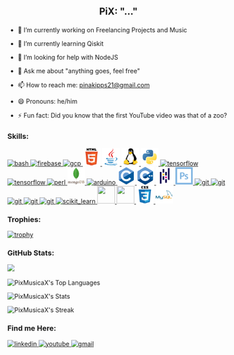 <p align = "center">
  <H2><p align = "center"> PiX: "..." </p></H2>

<!---
  <p align="center">
  <img src="https://github.com/PixMusicaX/PiXMusicaX/blob/main/gif-2.gif" />
  </p>
</p>
 -->

- 🔭 I’m currently working on Freelancing Projects and Music

- 🌱 I’m currently learning Qiskit

<!--- 👯 I’m looking to collaborate on -->
- 🤔 I’m looking for help with NodeJS

- 💬 Ask me about "anything goes, feel free"

- 📫 How to reach me: pinakipps21@gmail.com

- 😄 Pronouns: he/him

- ⚡ Fun fact: Did you know that the first YouTube video was that of a zoo?
<!--
comment syntax
-->

<H3> Skills: </H3>

<a href="https://www.gnu.org/software/bash/" target="_blank" rel="noreferrer"> <img src="https://www.vectorlogo.zone/logos/gnu_bash/gnu_bash-icon.svg" alt="bash" width="40" height="40"/> </a> <a href="https://firebase.google.com/" target="_blank" rel="noreferrer"> <img src="https://www.vectorlogo.zone/logos/firebase/firebase-icon.svg" alt="firebase" width="40" height="40"/> </a> <a href="https://cloud.google.com" target="_blank" rel="noreferrer"> <img src="https://www.vectorlogo.zone/logos/google_cloud/google_cloud-icon.svg" alt="gcp" width="40" height="40"/> </a> <a href="https://www.w3.org/html/" target="_blank" rel="noreferrer"> <img src="https://raw.githubusercontent.com/devicons/devicon/master/icons/html5/html5-original-wordmark.svg" alt="html5" width="40" height="40"/> </a> <a href="https://www.java.com" target="_blank" rel="noreferrer"> <img src="https://raw.githubusercontent.com/devicons/devicon/master/icons/java/java-original.svg" alt="java" width="40" height="40"/> </a> <a href="https://www.linux.org/" target="_blank" rel="noreferrer"> <img src="https://raw.githubusercontent.com/devicons/devicon/master/icons/linux/linux-original.svg" alt="linux" width="40" height="40"/> </a> <a href="https://www.python.org" target="_blank" rel="noreferrer"> <img src="https://raw.githubusercontent.com/devicons/devicon/master/icons/python/python-original.svg" alt="python" width="40" height="40"/> </a> <a href="https://www.tensorflow.org" target="_blank" rel="noreferrer"> <img src="https://www.vectorlogo.zone/logos/tensorflow/tensorflow-icon.svg" alt="tensorflow" width="40" height="40"/> </a> <a href="https://azure.microsoft.com/en-in/" target="_blank" rel="noreferrer"> <img src="https://www.vectorlogo.zone/logos/microsoft_azure/microsoft_azure-icon.svg" alt="tensorflow" width="40" height="40"/> </a> <a href="https://www.perl.org/" target="_blank" rel="noreferrer"> <img src="https://www.vectorlogo.zone/logos/perl/perl-icon.svg" alt="perl" width="40" height="40"/> </a> <a href="https://www.mongodb.com/" target="_blank" rel="noreferrer"> <img src="https://raw.githubusercontent.com/devicons/devicon/master/icons/mongodb/mongodb-original-wordmark.svg" alt="mongodb" width="40" height="40"/> </a> <a href="https://www.arduino.cc/" target="_blank" rel="noreferrer"> <img src="https://cdn.worldvectorlogo.com/logos/arduino-1.svg" alt="arduino" width="40" height="40"/> </a> <a href="https://www.cprogramming.com/" target="_blank" rel="noreferrer"> <img src="https://raw.githubusercontent.com/devicons/devicon/master/icons/c/c-original.svg" alt="c" width="40" height="40"/> </a> <a href="https://www.w3schools.com/cpp/" target="_blank" rel="noreferrer"> <img src="https://raw.githubusercontent.com/devicons/devicon/master/icons/cplusplus/cplusplus-original.svg" alt="cplusplus" width="40" height="40"/> </a> <a href="https://pandas.pydata.org/" target="_blank" rel="noreferrer"> <img src="https://raw.githubusercontent.com/devicons/devicon/2ae2a900d2f041da66e950e4d48052658d850630/icons/pandas/pandas-original.svg" alt="pandas" width="40" height="40"/> </a> <a href="https://www.photoshop.com/en" target="_blank" rel="noreferrer"> <img src="https://raw.githubusercontent.com/devicons/devicon/master/icons/photoshop/photoshop-line.svg" alt="photoshop" width="40" height="40"/> </a> <a href="https://git-scm.com/" target="_blank" rel="noreferrer"> <img src="https://www.vectorlogo.zone/logos/git-scm/git-scm-icon.svg" alt="git" width="40" height="40"/> </a> <a href="https://youtube.com/@pixmusicax" target="_blank" rel="noreferrer"> <img src="https://img.icons8.com/doodle/48/youtube-studio.png" alt="git" width="40" height="40"/> </a> <a href="https://www.adobe.com/products/aftereffects.html" target="_blank" rel="noreferrer"> <img src="https://seeklogo.com/images/A/adobe-after-effects-logo-960B473FE4-seeklogo.com.png" alt="git" width="40" height="40"/> </a> <a href="https://www.adobe.com/in/products/premiere.html" target="_blank" rel="noreferrer"> <img src="https://img.icons8.com/color/48/adobe-premiere-pro--v1.png" alt="git" width="40" height="40"/> </a> <a href="https://www.image-line.com/fl-studio/" target="_blank" rel="noreferrer"> <img src="https://img.icons8.com/color/48/fl-studio.png" alt="git" width="40" height="40"/> </a> <a href="https://scikit-learn.org/" target="_blank" rel="noreferrer"> <img src="https://upload.wikimedia.org/wikipedia/commons/0/05/Scikit_learn_logo_small.svg" alt="scikit_learn" width="40" height="40"/> </a> <a href="https://standards.ieee.org/standard/1076-2019.html" target="_blank" rel="noreferrer"> <img src="https://global-uploads.webflow.com/6047a9e35e5dc54ac86ddd90/638a61921edcd67d5720a25a__MFi-0rEM2Y6219Ky3MT0ee_95o0d6Ah_5hM11khoTE.png" width="40" height="40"/> </a> <a href="https://qiskit.org/" target="_blank" rel="noreferrer"> <img src="https://crowdin-static.downloads.crowdin.com/images/project-logo/369271/small/6afbec32f80242af6da64b22130b985d132.png" width="40" height="40"/> </a> <a href="https://www.w3schools.com/css/" target="_blank" rel="noreferrer"> <img src="https://raw.githubusercontent.com/devicons/devicon/master/icons/css3/css3-original-wordmark.svg" alt="css3" width="40" height="40"/> </a> <a href="https://www.mysql.com/" target="_blank" rel="noreferrer"> <img src="https://raw.githubusercontent.com/devicons/devicon/master/icons/mysql/mysql-original-wordmark.svg" alt="mysql" width="40" height="40"/> </a>

<H3> Trophies: </H3>

 <!--[![trophy](https://github-profile-trophy.vercel.app/?username=PixMusicaX&row=3&column=4&theme=juicyfresh)]([https://github.com/lucthienphong1120/github-trophies])-->
  
 [![trophy](https://github-profile-trophy.vercel.app/?username=PixMusicaX&theme=gruvbox&row=3&column=4&no-frame=true)](https://github.com/ryo-ma/github-profile-trophy)
 
<H3> GitHub Stats: </H3>

![](https://komarev.com/ghpvc/?username=PixMusicaX)

![PixMusicaX's Top Languages](https://github-readme-stats.vercel.app/api/top-langs/?username=PixMusicaX&theme=gruvbox&show_icons=true&hide_border=true&layout=compact)

![PixMusicaX's Stats](https://github-readme-stats.vercel.app/api?username=PixMusicaX&theme=gruvbox&show_icons=true&hide_border=true&count_private=true)

![PixMusicaX's Streak](https://github-readme-streak-stats.herokuapp.com/?user=PixMusicaX&theme=gruvbox&hide_border=true)

<H3> Find me Here: </H3>

<a href="https://www.linkedin.com/in/pinaki-pritam-singha-6450a2214/" target="_blank" rel="noreferrer"> <img src="https://www.vectorlogo.zone/logos/linkedin/linkedin-icon.svg" alt="linkedin" width="40" height="40"/> </a>   <a href="https://www.youtube.com/@pixmusicax" target="_blank" rel="noreferrer"> <img src="https://www.vectorlogo.zone/logos/youtube/youtube-icon.svg" alt="youtube" width="40" height="40"/> </a>   <a href="https://mail.google.com/mail/?view=cm&fs=1&tf=1&to=pinakig5@gmail.com" target="_blank" rel="noreferrer"> <img src="https://www.vectorlogo.zone/logos/gmail/gmail-icon.svg" alt="gmail" width="40" height="40"/> </a>
